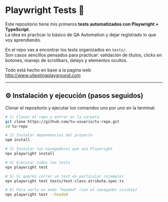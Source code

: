 # Playwright Tests 🚀

Este repositorio tiene mis primeros **tests automatizados con Playwright + TypeScript**.  
La idea es practicar lo básico de QA Automation y dejar registrado lo que voy aprendiendo.

En el repo vas a encontrar los tests organizados en `tests/`.  
Son casos sencillos pensados para practicar: validación de títulos, clicks en botones, manejo de scrollbars, delays y elementos ocultos.

Todo está hecho en base a la pagina web http://www.uitestingplayground.com

---

## ⚙️ Instalación y ejecución (pasos seguidos)

Clonar el repositorio y ejecutar los comandos uno por uno en la terminal:

```bash
# 1) Clonar el repo y entrar en la carpeta
git clone https://github.com/tu-usuario/tu-repo.git
cd tu-repo

# 2) Instalar dependencias del proyecto
npm install

# 3) Instalar los navegadores que usa Playwright
npx playwright install

# 4) Ejecutar todos los tests
npx playwright test

# 5) Si querés correr un test en particular (ejemplo)
npx playwright test tests/test-class-atribute.spec.ts

# 6) Para verlo en modo "headed" (con el navegador visible)
npx playwright test --headed
